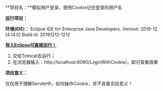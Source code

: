 **项目名：**模拟用户登录，使用Cookie记住登录的用户名



**运行项目：**

**环境(IDE)：**
	Eclipse IDE for Enterprise Java Developers.
	Version: 2019-12 (4.14.0)
	Build id: 20191212-1212

<u>**导入Eclipse可直接运行！**</u>

1. 交给Tomcat去运行；
2. 在浏览器输入：http://localhost:8080/LoginWithCookie/，即可查看效果



**项目意义：**

仅仅用于理解Servlet中，如何操作Cookie，并不具备实际意义！